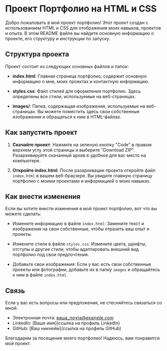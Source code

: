 
# Проект Портфолио на HTML и CSS

Добро пожаловать в мой проект портфолио! Этот проект создан с использованием HTML и CSS для отображения моих навыков, проектов и опыта. В этом README файле вы найдете основную информацию о проекте, его структуру и инструкции по запуску.

## Структура проекта

Проект состоит из следующих основных файлов и папок:

-   **index.html**: Главная страница портфолио, содержит основную информацию о мне, моих проектах и контактную информацию.
    
-   **styles.css**: Файл стилей для оформления портфолио. Здесь определены все стили, используемые на веб-страницах.
    
-   **images/**: Папка, содержащая изображения, используемые на веб-страницах. Вы можете поместить здесь свои собственные изображения и обращаться к ним в HTML-файлах.
    

## Как запустить проект

1.  **Скачайте проект**: Нажмите на зеленую кнопку "Code" в правом верхнем углу этой страницы и выберите "Download ZIP". Разархивируйте скачанный архив в удобное для вас место на компьютере.
    
2.  **Откройте index.html**: После разархивации проекта откройте файл `index.html` в вашем веб-браузере. Вы увидите главную страницу портфолио с моими проектами и информацией о моих навыках.
    

## Как внести изменения

Если вы хотите внести изменения в мой проект портфолио, вот что вы можете сделать:

-   Измените информацию в файле `index.html`: Замените текст и изображения на свои собственные, чтобы отразить ваш опыт и проекты.
    
-   Измените стили в файле `styles.css`: Измените цвета, шрифты, отступы и другие стили, чтобы адаптировать внешний вид портфолио под свои предпочтения.
    
-   Добавьте свои изображения: Если у вас есть свои собственные проекты или фотографии, добавьте их в папку `images` и обращайтесь к ним в файле `index.html`.
    

## Связь

Если у вас есть вопросы или предложения, не стесняйтесь связаться со мной:

-   Электронная почта: ваша_почта@example.com
-   LinkedIn: [Ваше имя](ссылка на профиль LinkedIn)
-   GitHub: [Ваш никнейм](ссылка на профиль GitHub)

Благодарим за посещение моего портфолио! Надеюсь, вам понравится мой проект.
